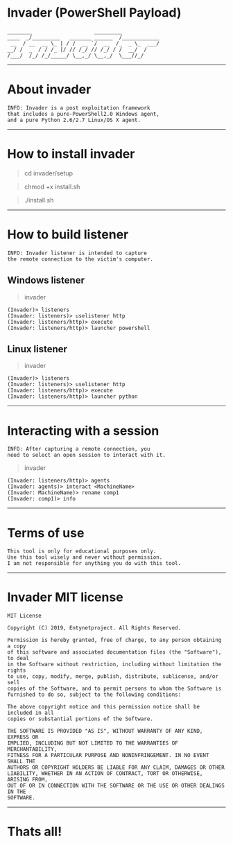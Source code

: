 # Invader (PowerShell Payload)

    ________                    _________            
    ____  _/_________   _______ ______  /____________
     __  / __  __ \_ | / /  __ `/  __  /_  _ \_  ___/
    __/ /  _  / / /_ |/ // /_/ // /_/ / /  __/  /    
    /___/  /_/ /_/_____/ \__,_/ \__,_/  \___//_/ 
    
***

# About invader

    INFO: Invader is a post exploitation framework 
    that includes a pure-PowerShell2.0 Windows agent,
    and a pure Python 2.6/2.7 Linux/OS X agent.
    
***

# How to install invader

> cd invader/setup

> chmod +x install.sh

> ./install.sh

***

# How to build listener

    INFO: Invader listener is intended to capture 
    the remote connection to the victim's computer.

## Windows listener

> invader

    (Invader)> listeners
    (Invader: listeners)> uselistener http
    (Invader: listeners/http)> execute
    (Invader: listeners/http)> launcher powershell
    
## Linux listener

> invader

    (Invader)> listeners
    (Invader: listeners)> uselistener http
    (Invader: listeners/http)> execute
    (Invader: listeners/http)> launcher python
    
***

# Interacting with a session

    INFO: After capturing a remote connection, you 
    need to select an open session to interact with it.

> invader 

    (Invader: listeners/http)> agents
    (Invader: agents)> interact <MachineName>
    (Invader: MachineName)> rename comp1
    (Invader: comp1)> info

***

# Terms of use

    This tool is only for educational purposes only.
    Use this tool wisely and never without permission.
    I am not responsible for anything you do with this tool.

***

# Invader MIT license

    MIT License

    Copyright (C) 2019, Entynetproject. All Rights Reserved.

    Permission is hereby granted, free of charge, to any person obtaining a copy
    of this software and associated documentation files (the "Software"), to deal
    in the Software without restriction, including without limitation the rights
    to use, copy, modify, merge, publish, distribute, sublicense, and/or sell
    copies of the Software, and to permit persons to whom the Software is
    furnished to do so, subject to the following conditions:

    The above copyright notice and this permission notice shall be included in all
    copies or substantial portions of the Software.

    THE SOFTWARE IS PROVIDED "AS IS", WITHOUT WARRANTY OF ANY KIND, EXPRESS OR
    IMPLIED, INCLUDING BUT NOT LIMITED TO THE WARRANTIES OF MERCHANTABILITY,
    FITNESS FOR A PARTICULAR PURPOSE AND NONINFRINGEMENT. IN NO EVENT SHALL THE
    AUTHORS OR COPYRIGHT HOLDERS BE LIABLE FOR ANY CLAIM, DAMAGES OR OTHER
    LIABILITY, WHETHER IN AN ACTION OF CONTRACT, TORT OR OTHERWISE, ARISING FROM,
    OUT OF OR IN CONNECTION WITH THE SOFTWARE OR THE USE OR OTHER DEALINGS IN THE
    SOFTWARE.
    
***

# Thats all!

    


